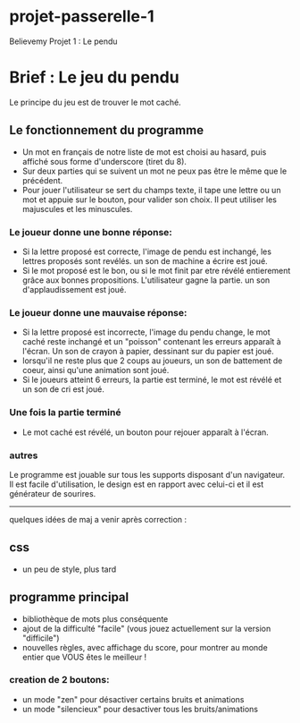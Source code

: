 # projet-passerelle-1

Believemy Projet 1 : Le pendu

# Brief : Le jeu du pendu

Le principe du jeu est de trouver le mot caché.

## Le fonctionnement du programme

- Un mot en français de notre liste de mot est choisi au hasard, puis affiché sous forme d'underscore (tiret du 8).
- Sur deux parties qui se suivent un mot ne peux pas être le même que le précédent.
- Pour jouer l'utilisateur se sert du champs texte, il tape une lettre ou un mot et appuie sur le bouton, pour valider son choix. Il peut utiliser les majuscules et les minuscules.

### Le joueur donne une bonne réponse:

- Si la lettre proposé est correcte, l'image de pendu est inchangé, les lettres proposés sont revélés. un son de machine a écrire est joué.
- Si le mot proposé est le bon, ou si le mot finit par etre révélé entierement grâce aux bonnes propositions. L'utilisateur gagne la partie. un son d'applaudissement est joué.

### Le joueur donne une mauvaise réponse:

- Si la lettre proposé est incorrecte, l'image du pendu change, le mot caché reste inchangé et un "poisson" contenant les erreurs apparaît à l'écran. Un son de crayon à papier, dessinant sur du papier est joué.
- lorsqu'il ne reste plus que 2 coups au joueurs, un son de battement de coeur, ainsi qu'une animation sont joué.
- Si le joueurs atteint 6 erreurs, la partie est terminé, le mot est révélé et un son de cri est joué.

### Une fois la partie terminé

- Le mot caché est révélé, un bouton pour rejouer apparaît à l'écran.

### autres

Le programme est jouable sur tous les supports disposant d'un navigateur.
Il est facile d'utilisation, le design est en rapport avec celui-ci et il est générateur de sourires.

--------------------------------------------------------------------------

quelques idées de maj a venir après correction :

## css

- un peu de style, plus tard

## programme principal

- bibliothèque de mots plus conséquente
- ajout de la difficulté "facile" (vous jouez actuellement sur la version "difficile")
- nouvelles règles, avec affichage du score, pour montrer au monde entier que VOUS êtes le meilleur !

### creation de 2 boutons:
- un mode "zen" pour désactiver certains bruits et animations
- un mode "silencieux" pour desactiver tous les bruits/animations
